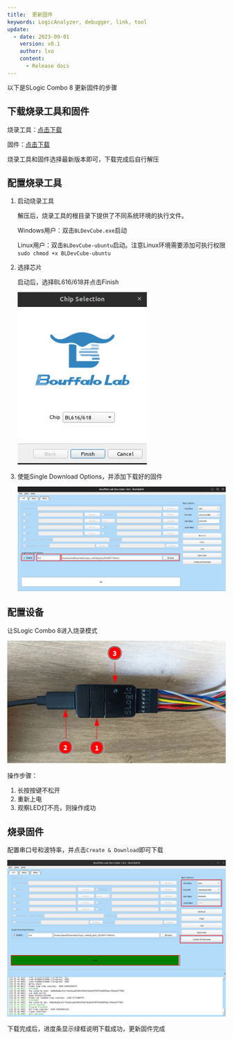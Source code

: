 ```yaml
---
title:  更新固件
keywords: LogicAnalyzer, debugger, link, tool
update:
  - date: 2023-09-01
    version: v0.1
    author: lxo
    content:
      - Release docs
---
```


以下是SLogic Combo 8 更新固件的步骤

## 下载烧录工具和固件

烧录工具：[点击下载](https://dl.sipeed.com/shareURL/SLogic/SLogic_combo_8/4_application/Tools)

固件：[点击下载](https://dl.sipeed.com/shareURL/SLogic/SLogic_combo_8/4_application/Firmware)

烧录工具和固件选择最新版本即可，下载完成后自行解压

## 配置烧录工具

1. 启动烧录工具

    解压后，烧录工具的根目录下提供了不同系统环境的执行文件。

    Windows用户：双击`BLDevCube.exe`启动

    Linux用户：双击`BLDevCube-ubuntu`启动。注意Linux环境需要添加可执行权限`sudo chmod +x BLDevCube-ubuntu`

2. 选择芯片

    启动后，选择BL616/618并点击Finish

    ![chip_selection](./assets/download_firmware/chip_selection.png)

3. 使能Single Download Options，并添加下载好的固件

    ![config_download_firmware](./assets/download_firmware/config_download_firmware.png)

## 配置设备

让SLogic Combo 8进入烧录模式

![enter_the_burn_mode](./assets/download_firmware/enter_the_burn_mode.png)

操作步骤：

1. 长按按键不松开
2. 重新上电
3. 观察LED灯不亮，则操作成功

## 烧录固件

配置串口号和波特率，并点击`Create & Download`即可下载

![download_firmware](./assets/download_firmware/download_firmware.png)

下载完成后，进度条显示绿框说明下载成功，更新固件完成